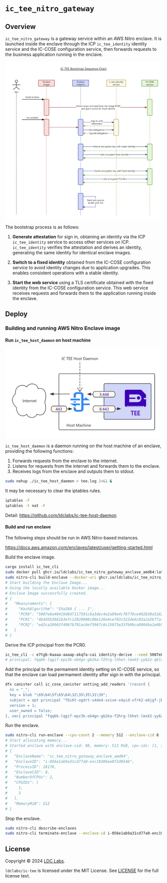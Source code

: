 # `ic_tee_nitro_gateway`
## Overview

`ic_tee_nitro_gateway` is a gateway service within an AWS Nitro enclave. It is launched inside the enclave through the ICP `ic_tee_identity` identity service and the IC-COSE configuration service, then forwards requests to the business application running in the enclave.

![IC TEE Bootstrap](./ic_tee_bootstrap.webp)

The bootstrap process is as follows:

1. **Generate attestation** for sign in, obtaining an identity via the ICP `ic_tee_identity` service to access other services on ICP. `ic_tee_identity` verifies the attestation and derives an identity, generating the same identity for identical enclave images.

2. **Switch to a fixed identity** obtained from the IC-COSE configuration service to avoid identity changes due to application upgrades. This enables consistent operations with a stable identity.

3. **Start the web service** using a TLS certificate obtained with the fixed identity from the IC-COSE configuration service. This web service receives requests and forwards them to the application running inside the enclave.

## Deploy
### Building and running AWS Nitro Enclave image

#### Run `ic_tee_host_daemon` on host machine

![IC TEE Host Daemon](./ic_tee_host_daemon.webp)

`ic_tee_host_daemon` is a daemon running on the host machine of an enclave, providing the following functions:

1. Forwards requests from the enclave to the internet.
2. Listens for requests from the internet and forwards them to the enclave.
3. Receives logs from the enclave and outputs them to stdout.

```bash
sudo nohup ./ic_tee_host_daemon > tee.log 2>&1 &
```

It may be necessary to clear the iptables rules.
```bash
iptables -F
iptables -t nat -F
```

Detail: https://github.com/ldclabs/ic-tee-host-daemon

#### Build and run enclave

The following steps should be run in AWS Nitro-based instances.

https://docs.aws.amazon.com/enclaves/latest/user/getting-started.html

Build the enclave image.
```bash
cargo install ic_tee_cli
sudo docker pull ghcr.io/ldclabs/ic_tee_nitro_gateway_enclave_amd64:latest
sudo nitro-cli build-enclave --docker-uri ghcr.io/ldclabs/ic_tee_nitro_gateway_enclave_amd64:latest --output-file ic_tee_nitro_gateway_enclave_amd64.eif
# Start building the Enclave Image...
# Using the locally available Docker image...
# Enclave Image successfully created.
# {
#   "Measurements": {
#     "HashAlgorithm": "Sha384 { ... }",
#     "PCR0": "5007e8a48419d8d7117591c6a3dec4e2a99e4cf8776ce492b38a516205e55cfde271964280a9af676f8c3465a6579955",
#     "PCR1": "4b4d5b3661b3efc12920900c80e126e4ce783c522de6c02a2a5bf7af3a2b9327b86776f188e4be1c1c404a129dbda493",
#     "PCR2": "ed2ca28963f4967b791ac8ef5967c8c15075e33fb9bca0904ba1e0b53bd97b0105ac87c89a110ceea7b7a466a54c3841"
#   }
# }
```

Derive the ICP principal from the PCR0.
```bash
ic_tee_cli -c e7tgb-6aaaa-aaaap-akqfa-cai identity-derive --seed 5007e8a48419d8d7117591c6a3dec4e2a99e4cf8776ce492b38a516205e55cfde271964280a9af676f8c3465a6579955
# principal: fqq6k-lqgif-epz3k-ob4gn-gb2ka-f2hrg-lhhet-lmxk5-yy62z-qkloq-2qe
```

Add the principal to the permament identity setting on IC-COSE service, so that the enclave can load permament identity after sign in with the principal.
```bash
dfx canister call ic_cose_canister setting_add_readers '(record {
  ns = "_";
  key = blob "\69\64\5f\65\64\32\35\35\31\39";
  subject = opt principal "fbi6t-ogdrt-s4de4-sxive-x4yid-xfrk2-e6jgf-jbnuh-rzxoj-qv2qa-zae";
  version = 1;
  user_owned = false;
}, vec{ principal "fqq6k-lqgif-epz3k-ob4gn-gb2ka-f2hrg-lhhet-lmxk5-yy62z-qkloq-2qe" })' --ic
```

Run the enclave.
```bash
sudo nitro-cli run-enclave --cpu-count 2 --memory 512 --enclave-cid 8 --eif-path ic_tee_nitro_gateway_enclave_amd64.eif
# Start allocating memory...
# Started enclave with enclave-cid: 88, memory: 512 MiB, cpu-ids: [1, 3]
# {
#   "EnclaveName": "ic_tee_nitro_gateway_enclave_amd64",
#   "EnclaveID": "i-056e1ab9a31cd77a0-enc19306ae0f2d054b",
#   "ProcessID": 18178,
#   "EnclaveCID": 8,
#   "NumberOfCPUs": 2,
#   "CPUIDs": [
#     1,
#     3
#   ],
#   "MemoryMiB": 512
# }
```

Stop the enclave.
```bash
sudo nitro-cli describe-enclaves
sudo nitro-cli terminate-enclave --enclave-id i-056e1ab9a31cd77a0-enc193037029f7f152
```

## License
Copyright © 2024 [LDC Labs](https://github.com/ldclabs).

`ldclabs/ic-tee` is licensed under the MIT License. See [LICENSE](../../LICENSE-MIT) for the full license text.